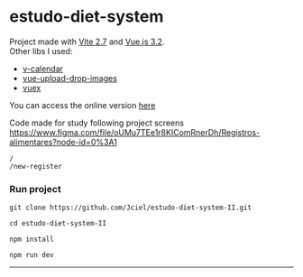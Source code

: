 # estudo-diet-system

Project made with [Vite 2.7](https://vitejs.dev) and [Vue.js 3.2](https://vuejs.org).  
Other libs I used:   
* [v-calendar](https://vcalendar.io)
* [vue-upload-drop-images](https://github.com/yudax42/vue-upload-drop-images)
* [vuex](https://vuex.vuejs.org)

You can access the online version [here]()

Code made for study following project screens   
https://www.figma.com/file/oUMu7TEe1r8KIComRnerDh/Registros-alimentares?node-id=0%3A1

```
/
/new-register
```

### Run project
```shell  
git clone https://github.com/Jciel/estudo-diet-system-II.git

cd estudo-diet-system-II

npm install

npm run dev
```
---

